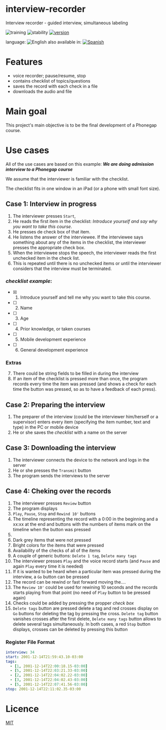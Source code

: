 # interview-recorder

Interview recorder - guided interview, simultaneous labeling

<!--multilang v0 en:README.md es:LEEME.md-->

![training](https://img.shields.io/badge/intended-training-blue.svg)
![stability](https://img.shields.io/badge/stability-designing-red.svg)
[![version](https://img.shields.io/npm/v/interview-recorder.svg)](https://npmjs.org/package/interview-recorder)

<!--multilang buttons-->

language: ![English](https://raw.githubusercontent.com/codenautas/multilang/master/img/lang-en.png)
also available in:
[![Spanish](https://raw.githubusercontent.com/codenautas/multilang/master/img/lang-es.png)](LEEME.md)

<!--lang:es--]

Grabador de entrevistas

[!--lang:en-->

# Features
 * voice recorder; pause/resume, stop 
 * contains checklist of topics/questions
 * saves the record with each check in a file
 * downloads the audio and file

<!--lang:es--]

# Características
 * graba audio; puede pausar la grabación y reanuadar las veces que sea necesario
 * entrevista guiada por un *check list* de temas o preguntas
 * registra el momento en que se hace cada check durante la grabación
 * descarga tanto el audio como el archivo que contiene los registros de los tags
 
[!--lang:en-->

# Main goal

This project's main objective is to be the final development of a Phonegap course.

<!--lang:es--]

# Objetivo principal

Este proyecto tiene como objetivo principal ser el trabajo práctico final integrador de un curso de Phonegap. 
Las características, definiciones funcionales y decisiones de diseño en general estarán supeditadas a ese objetivo.
 
[!--lang:en-->

# Use cases

All of the use cases are based on this example: 
***We are doing admission interview to a Phonegap course***

We assume that the interviewer is familiar with the checklist. 

The checklist fits in one window in an iPad (or a phone with small font size). 

<!--lang:es--]

# Casos de uso

Para facilitar se usará como ejemplo una entrevista de admisión a un curso de Phonegap.

El entrevistador conoce la lista de temas/preguntas del check list. 

El check list cabe en una pantalla de iPad o en un celular con letra muy pequeña

[!--lang:en-->

## Case 1: Interview in progress
1. The interviewer presses `Start`,
2. He reads the first item in the checklist: *Introduce yourself and say why you want to take this course*.
3. He presses de check box of that item.
4. He listens the answer of the interviewee. 
If the interviewee says something about any of the items in the checklist, 
the interviewer presses the appropriate check box. 
5. When the interviewee stops the speech, the interviewer reads the first unchecked item in the check list.
6. This is repeated until there is no unchecked items
or until the interviewer considers that the interview must be terminated.

<!--lang:es--]
## Caso 1: Desarrollo de la entrevista
1. El entrevistador presiona `Start` en la pantalla del dispositivo móvil. 
2. Lee el primer ítem del *check list*: *"Preséntese y cuénteme por qué quiere hacer el curso de Phonegap"*.
3. Presiona el tilde del ítem correspondiente en el *check list*.
4. Escucha lo que dice el entrevistado 
y, cada vez que este toca algún tema mencionado en algún ítem del *check list*,
presiona el tilde correspondiente.
5. Cuando el entrevistado deja de hablar el entrevistador lee el primer ítem que todavía no haya sido tildado
6. Esto se repite hasta que no haya ítems sin tildar 
o hasta que el entrevistador considere que ha de darse por terminada la entrevista.

[!--lang:en-->

### *checklist example*:
- [x] 1. Introduce yourself and tell me why you want to take this course.
- [ ] 2. Name
- [ ] 3. Age
- [ ] 4. Prior knowledge, or taken courses
- [ ] 5. Mobile development experience 
- [ ] 6. General development experience

<!--lang:es--]
### Ejemplo de *check list*:
- [x] 1. Preséntese y cuénteme por qué quiere hacer el curso de Phonegap
- [ ] 2. Nombre
- [ ] 3. Edad
- [ ] 4. Conocimientos previos, o estudios cursados
- [ ] 5. Experiencia en desarrollo móvil
- [ ] 6. Experiencia en desarrollo en general

[!--lang:en-->

### Extras
7. There could be string fields to be filled in during the interview 
8. If an item of the checklist is pressed more than once, the program records every time the item was pressed (and shows a check for each time the button was pressed, so as to have a feedback of each press).

<!--lang:es--]
### Adicionales
7. Puede haber algunos campos de texto que se puedan llenar durante la entrevista
8. Si un ítem del *check list* se presiona más de una vez el programa registra cada vez que fue presionado 
(y muestra un tilde por cada vez que se presione, de modo de dar *feedback* de cada presión). 

[!--lang:en-->

## Case 2: Preparing the interview
1. The preparer of the interview (could be the interviewer him/herself or a supervisor) enters every item (specifying the item number, text and type) in the PC or  mobile device
2. He or she saves the *checklist* with a name on the server

<!--lang:es--]
## Caso 2: Preparación de la entrevista
1. El preparador de la entrevista (que puede ser el mismo entrevistador o un supervisor) 
ingresa cada uno de los ítems (especificando número, texto y tipo de ítem) en la PC o en el dispositivo móvil
2. Graba el *check list* con un nombre en el servidor

[!--lang:en-->
## Case 3: Downloading the interview
1. The interviewer connects the device to the network and logs in the server
2. He or she presses the `Transmit` button
3. The program sends the interviews to the server

<!--lang:es--]
## Caso 3: Descarga de las entrevistas
1. El entrevistador conecta el dispositivo a la red y se loguea en el servidor
2. Presiona el botón `Transmit`
3. El programa envía las entrevistas al servidor

[!--lang:en-->
## Case 4: Cheking over the records
1. The interviewer presses `Review` button
2. The program displays
  1. `Play`, `Pause`, `Stop` and `Rewind 10'` buttons
  2. The timeline representing the record with a 0:00 in the beginning and a xx:xx at the end and buttons with the 
  numbers of items mark on the timeline when the button was pressed 
  3.  
  4. Dark grey items that were not pressed
  5. Bright colors for the items that were pressed
  6. Availability of the checks of all of the items
  7. A couple of generic buttons: `Delete 1 tag`, `Delete many tags`
3. The interviewer presses `Play` and the voice record starts (and `Pause` and again `Play` every time it is needed)
4. If it is wanted to be heard when a particular item was pressed during the interview, a `Go` button can be pressed
5. The record can be rewind or fast forward moving the....
6. The `Review 10'` could be used for rewining 10 seconds and the records starts playing from that point 
(no need of `Play` button to be pressed again)
7. Checks could be added by pressing the propper *check box*
8. `Delete tags` button are pressed delete a tag and red crosses display on `Go` buttons for deleting the tag by pressing the cross.
`Delete tag` button vanishes crosses after the first delete,
`Delete many tags` button allows to delete several tags simultaneously.
In both cases, a red `Stop` button displays, crosses can be deleted by pressing this button

<!--lang:es--]

## Caso 4: Revisar lo grabado
1. El entrevistador presiona el botón `Review`
2. El programa muestra 
  1. el botón `Play`, `Pause`, `Stop` y `Rewind 10'`
  2. la línea de tiempo que representa la grabación con un 0:00 al comenzar y un XX:XX al terminar y botones con los números de ítems señalando sobre la recta los lugares donde se presionó cada ítem
  3. Un indicador de avance/desplazamiento sobre la barra de tiempo
  4. oscurecidos los ítems que no han sido presionados 
  5. brillantes los ítems que han sido presionados (con un botón de `Go` por cada vez que se presionaron). 
  6. habilitados los tildes de todos los ítems
  7. un par de botones genéricos `Delete 1 tag`, `Delete many tags`
3. El entrevisitador presiona `Play` y empieza a escuchar (y `Pause` y de nuevo `Play` cada vez que lo necesite)
4. Cuando quiere escuchar en qué lugar tildó cierto ítem durante la entrevista presiona el botón `Go`, 
el programa posiciona el audio en ese punto y empieza a emitirlo
5. Puede cambiar de lugar la reproducción moviendo el indicador de avance/desplazamiento
6. Si quiere retroceder puede usar el botón `Review 10'` que retrocede 10 segundos y reproduce desde ahí 
(o sea no se necesita poner `Play` otra vez)
7. Si quiere puede agregar tildes presionando el *check box* correspondiente 
(y el programa agrega el botón `Go` y el botón con el número de ítem sobre la línea de tiempo)
8. Si quiere borrar un tag presiona alguno de los botones `Delete tags` y aparecen cruces rojas sobre los botones `Go` para borrarlos presionando las cruces. 
El botón `Delete tag` hace desaparecer las cruces al primer borrado, 
el botón `Delete many tags` permite borrar varios a la vez.
En ambos casos aparece un botón naranja `Stop`, presionando ese botón también desaparecen las cruces de borrado. 

[!--lang:en-->

### Register File Format

<!--lang:es--]

### Formato del archivo de registro del *check list*

[!--lang:*-->
```yaml
interview: 34
start: 2001-12-14T21:59:43.10-03:00
tags:
  - [1, 2001-12-14T22:00:18.15-03:00]
  - [5, 2001-12-14T22:03:21.33-03:00]
  - [2, 2001-12-14T22:04:02.22-03:00]
  - [3, 2001-12-14T22:04:02.43-03:00]
  - [5, 2001-12-14T22:07:41.56-03:00]
stop: 2001-12-14T22:11:02.35-03:00
```

<!--lang:en-->

# Licence

[MIT](LICENSE)

<!--lang:es--]

# Licencia

[MIT](LICENSE)

.............................

[!--lang:*-->

